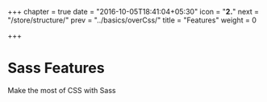 +++
chapter = true
date = "2016-10-05T18:41:04+05:30"
icon = "<b>2.</b>"
next = "/store/structure/"
prev = "../basics/overCss/"
title = "Features"
weight = 0

+++

<h1 class="chapterHeading">Sass Features</h1>

<p class="chapterTitle"> Make the most of CSS with Sass </p>

